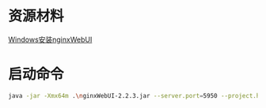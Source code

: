 # 资源材料

[Windows安装nginxWebUI](https://www.cnblogs.com/liuyangfirst/p/13438745.html)



# 启动命令

``` BASH
java -jar -Xmx64m .\nginxWebUI-2.2.3.jar --server.port=5950 --project.hoem=.\nginxWebUI\
```

